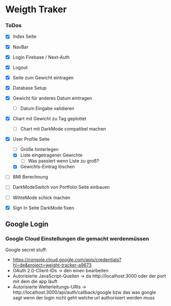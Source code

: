 # Weigth Traker


### ToDos
- [x] Index Seite
- [x] NavBar
- [x] Login Firebase / Next-Auth
- [x] Logout
- [x] Seite zum Gewicht eintragen
- [x] Database Setup
- [x] Gewicht für anderes Datum eintragen
  - [ ] Datum Eingabe validieren
- [x] Chart mit Gewicht zu Tag geplottet
  - [ ] Chart mit DarkMode compatibel machen
- [x] User Profile Seite
  - [ ] Größe hinterlegen
  - [x] Liste eingetragener Gewichte
    - [ ] Was passiert wenn Liste zu groß?
  - [x] Gewichts-Eintrag löschen
- [ ] BMI Berechnung
- [ ] DarkModeSwitch von Portfolio Seite einbauen
- [ ] WihteMode schick machen
- [x] Sign In Seite DarkMode fixen


## Google Login 
### Google Cloud Einstellungen die gemacht werdenmüssen

 Google secret stuff:
 - https://console.cloud.google.com/apis/credentials?hl=de&project=weight-tracker-a9673
  - OAuth 2.0-Client-IDs -> den einen bearbeiten
  - Autorisierte JavaScript-Quellen -> da http://localhost:3000 oder der port mit dem die app läuft
  - Autorisierte Weiterleitungs-URIs -> http://localhost:3000/api/auth/callback/google
  bzw das was google sagt wenn der login nicht geht welche url authorisiert werden muss